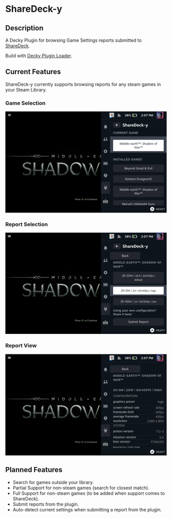 # ShareDeck-y

## Description

A Decky Plugin for browsing Game Settings reports submitted to [ShareDeck](https://sharedeck.games).

Build with [Decky Plugin Loader](https://github.com/SteamDeckHomebrew/PluginLoader).

## Current Features

ShareDeck-y currently supports browsing reports for any steam games in your Steam Library.

### Game Selection

![](screenshots/001_games_list.png)

### Report Selection

![](screenshots/002_reports_list.png)

### Report View

![](screenshots/003_report_view.png)

## Planned Features

-   Search for games outside your library.
-   Partial Support for non-steam games (search for closest match).
-   Full Support for non-steam games (to be added when support comes to ShareDeck).
-   Submit reports from the plugin.
-   Auto-detect current settings when submitting a report from the plugin.
